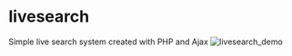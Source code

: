 # livesearch
Simple live search system created with PHP and Ajax
![livesearch_demo](https://github.com/white-paprika/livesearch/assets/85563648/b30a2a4e-6482-49c3-91d2-169c6295521b)

